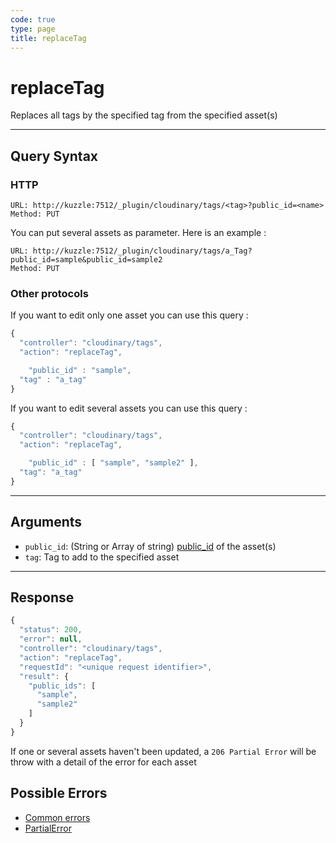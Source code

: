 ```yaml
--- 
code: true
type: page
title: replaceTag
--- 
```


# replaceTag

Replaces all tags by the specified tag from the specified asset(s)

--- 

## Query Syntax 

### HTTP 

```http
URL: http://kuzzle:7512/_plugin/cloudinary/tags/<tag>?public_id=<name>
Method: PUT
```

You can put several assets as parameter. Here is an example :
```http
URL: http://kuzzle:7512/_plugin/cloudinary/tags/a_Tag?public_id=sample&public_id=sample2
Method: PUT
```

### Other protocols 

If you want to edit only one asset you can use this query : 
```js
{
  "controller": "cloudinary/tags",
  "action": "replaceTag",

	"public_id" : "sample",
  "tag" : "a_tag"
}
```

If you want to edit several assets you can use this query : 
```js
{
  "controller": "cloudinary/tags",
  "action": "replaceTag",

	"public_id" : [ "sample", "sample2" ],
  "tag": "a_tag"
}
```
---

## Arguments 

- `public_id`: (String or Array of string) [public_id](https://cloudinary.com/documentation/upload_images#public_id_the_image_identifier) of the asset(s) 
- `tag`: Tag to add to the specified asset

---

## Response 

```js
{
  "status": 200,
  "error": null,
  "controller": "cloudinary/tags",
  "action": "replaceTag",
  "requestId": "<unique request identifier>",
  "result": {
    "public_ids": [
      "sample",
      "sample2"
    ] 
  }
}
```

If one or several assets haven't been updated, a `206 Partial Error` will be throw with a detail of the error for each asset

## Possible Errors 

- <a href="/core/1/api/essentials/errors/#common-errors">Common errors</a>
- <a href="/core/1/api/essentials/errors/#specific-errors">PartialError</a>